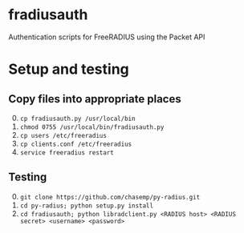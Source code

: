 fradiusauth
===========

Authentication scripts for FreeRADIUS using the Packet API

Setup and testing
=================

Copy files into appropriate places
----------------------------------

0. ```cp fradiusauth.py /usr/local/bin```
1. ```chmod 0755 /usr/local/bin/fradiusauth.py```
2. ```cp users /etc/freeradius```
3. ```cp clients.conf /etc/freeradius```
4. ```service freeradius restart```

Testing
-------

0. ```git clone https://github.com/chasemp/py-radius.git```
1. ```cd py-radius; python setup.py install```
2. ```cd fradiusauth; python libradclient.py <RADIUS host> <RADIUS secret> <username> <password>```
